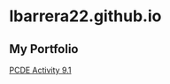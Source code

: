 # lbarrera22.github.io
## My Portfolio

<a href="http://lbarrera22.github.io/PCDE-Activity-9.1">PCDE Activity 9.1</a>

